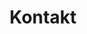 ---
_source: 'contact'
headline: ALS KUNSTTISCHLER MACHEN WIR IHRE TRÄUME BEIM INNENAUSBAU WAHR.
next_link:
  name: stellenangebote
  link: /careers/
title: Kontakt
_comments:
  next_link: the'next' link
  name: the text of the 'next' link
  link: where the 'next' link takes you
  title: for meta property='og:title'
---